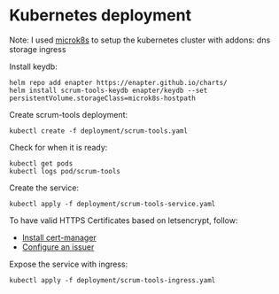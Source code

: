 # Kubernetes deployment

Note: I used [microk8s](https://microk8s.io/) to setup the kubernetes cluster with addons: dns storage ingress

Install keydb:

    helm repo add enapter https://enapter.github.io/charts/
    helm install scrum-tools-keydb enapter/keydb --set persistentVolume.storageClass=microk8s-hostpath
    
Create scrum-tools deployment:

    kubectl create -f deployment/scrum-tools.yaml
    
Check for when it is ready:

    kubectl get pods
    kubectl logs pod/scrum-tools
    
Create the service:
    
    kubectl apply -f deployment/scrum-tools-service.yaml

To have valid HTTPS Certificates based on letsencrypt, follow:

- [Install cert-manager](https://cert-manager.io/docs/installation/kubernetes/#installing-with-regular-manifests)
- [Configure an issuer](https://cert-manager.io/docs/tutorials/acme/ingress/#step-6-configure-let-s-encrypt-issuer)

Expose the service with ingress:

    kubectl apply -f deployment/scrum-tools-ingress.yaml
    
